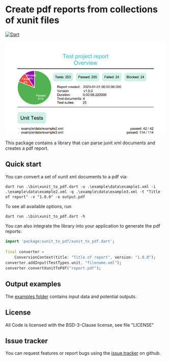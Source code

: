 # Create pdf reports from collections of xunit files

[![Dart](https://github.com/domohuhn/xunit-to-pdf/actions/workflows/dart.yml/badge.svg)](https://github.com/domohuhn/xunit-to-pdf/actions/workflows/dart.yml)


![Example for a pdf report](https://raw.githubusercontent.com/domohuhn/xunit-to-pdf/main/example/output.png "Example for a pdf report")

This package contains a library that can parse junit xml documents and creates a pdf report.

## Quick start

You can convert a set of xunit xml documents to a pdf via:


    dart run .\bin\xunit_to_pdf.dart -u .\example\data\example1.xml -i .\example\data\example2.xml -q .\example\data\example3.xml -t "Title of report" -v "1.0.0" -o output.pdf

To see all available options, run

    dart run .\bin\xunit_to_pdf.dart -h

You can also integrate the library into your application to generate the pdf reports:

```dart
import 'package:xunit_to_pdf/xunit_to_pdf.dart';

final converter =
    ConversionContext(title: "Title of report", version: "1.0.0");
converter.addInput(TestTypes.unit, "filename.xml");
converter.convertXunitToPdf("report.pdf");
```

## Output examples

The [examples folder](https://github.com/domohuhn/xunit-to-pdf/tree/main/example) contains input data and potential outputs.

## License
All Code is licensed with the BSD-3-Clause license, see file "LICENSE"

## Issue tracker
You can request features or report bugs using the [issue tracker](https://github.com/domohuhn/xunit-to-pdf/issues) on github.

